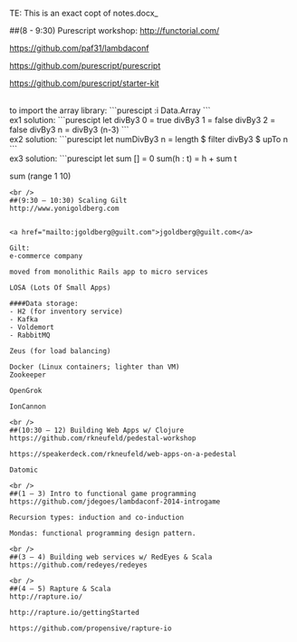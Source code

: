 TE: This is an exact copt of notes.docx_

##(8 - 9:30) Purescript workshop:
http://functorial.com/

https://github.com/paf31/lambdaconf

https://github.com/purescript/purescript

https://github.com/purescript/starter-kit

<br />
to import the array library:
```purescipt
:i Data.Array
```
<br />
ex1 solution:
```purescipt
let
  divBy3 0 = true
  divBy3 1 = false
  divBy3 2 = false
  divBy3 n = divBy3 (n-3)
```

<br />
ex2 solution:
```purescipt
let numDivBy3 n = length $ filter divBy3 $ upTo n
```

<br />
ex3 solution:
```purescipt
let
  sum [] = 0
  sum(h : t) = h + sum t

sum (range 1 10)
```
<br />
##(9:30 – 10:30) Scaling Gilt
http://www.yonigoldberg.com


<a href="mailto:jgoldberg@guilt.com">jgoldberg@guilt.com</a>

Gilt: 
e-commerce company

moved from monolithic Rails app to micro services

LOSA (Lots Of Small Apps)

####Data storage:
- H2 (for inventory service)
- Kafka
- Voldemort
- RabbitMQ

Zeus (for load balancing)

Docker (Linux containers; lighter than VM)
Zookeeper

OpenGrok

IonCannon

<br />
##(10:30 – 12) Building Web Apps w/ Clojure
https://github.com/rkneufeld/pedestal-workshop

https://speakerdeck.com/rkneufeld/web-apps-on-a-pedestal

Datomic

<br />
##(1 – 3) Intro to functional game programming
https://github.com/jdegoes/lambdaconf-2014-introgame

Recursion types: induction and co-induction

Mondas: functional programming design pattern.

<br />
##(3 – 4) Building web services w/ RedEyes & Scala
https://github.com/redeyes/redeyes

<br />
##(4 – 5) Rapture & Scala
http://rapture.io/

http://rapture.io/gettingStarted

https://github.com/propensive/rapture-io

